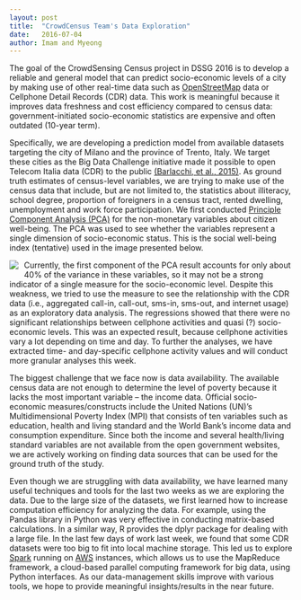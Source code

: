 ```yaml
---
layout: post
title:  "CrowdCensus Team's Data Exploration"
date:   2016-07-04
author: Imam and Myeong
---
```


The goal of the CrowdSensing Census project in DSSG 2016 is to develop a reliable and general model that can predict socio-economic levels of a city by making use of other real-time data such as <a href="https://www.openstreetmap.org">OpenStreetMap</a> data or Cellphone Detail Records (CDR) data. This work is meaningful because it improves data freshness and cost efficiency compared to census data: government-initiated socio-economic statistics are expensive and often outdated (10-year term).

Specifically, we are developing a prediction model from available datasets targeting the city of Milano and the province of Trento, Italy. We target these cities as the Big Data Challenge initiative made it possible to open Telecom Italia data (CDR) to the public <a href="http://www.nature.com/articles/sdata201555" target="_blank">(Barlacchi, et al., 2015)</a>. As ground truth estimates of census-level variables, we are trying to make use of the census data that include, but are not limited to, the statistics about illiteracy, school degree, proportion of foreigners in a census tract, rented dwelling, unemployment and work force participation. We first conducted <a href="https://en.wikipedia.org/wiki/Principal_component_analysis" target="_blank">Principle Component Analysis (PCA)</a> for the non-monetary variables about citizen well-being. The PCA was used to see whether the variables represent a single dimension of socio-economic status. This is the social well-being index (tentative) used in the image presented below.

<img src="{{site.url}}/assets/images/milan-deprivation.png" align="left" style="margin: 0 10px 10px 0">


Currently, the first component of the PCA result accounts for only about 40% of the variance in these variables, so it may not be a strong indicator of a single measure for the socio-economic level. Despite this weakness, we tried to use the measure to see the relationship with the CDR data (i.e., aggregated call-in, call-out, sms-in, sms-out, and internet usage) as an exploratory data analysis. The regressions showed that there were no significant relationships between cellphone activities and quasi (?) socio-economic levels. This was an expected result, because cellphone activities vary a lot depending on time and day. To further the analyses, we have extracted time- and day-specific cellphone activity values and will conduct more granular analyses this week.

The biggest challenge that we face now is data availability. The available census data are not enough to determine the level of poverty because it lacks the most important variable – the income data. Official socio-economic measures/constructs include the United Nations (UN)’s Multidimensional Poverty Index (MPI) that consists of ten variables such as education, health and living standard and the World Bank’s income data and consumption expenditure. Since both the income and several health/living standard variables are not available from the open government websites, we are actively working on finding data sources that can be used for the ground truth of the study.

Even though we are struggling with data availability, we have learned many useful techniques and tools for the last two weeks as we are exploring the data. Due to the large size of the datasets, we first learned how to increase computation efficiency for analyzing the data. For example, using the Pandas library in Python was very effective in conducting matrix-based calculations. In a similar way, R provides the dplyr package for dealing with a large file. In the last few days of work last week, we found that some CDR datasets were too big to fit into local machine storage. This led us to explore <a href="http://spark.apache.org/">Spark</a> running on <a href="https://aws.amazon.com/">AWS</a> instances, which allows us to use the MapReduce framework, a cloud-based parallel computing framework for big data, using Python interfaces. As our data-management skills improve with various tools, we hope to provide meaningful insights/results in the near future.

